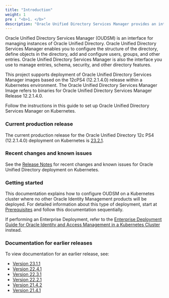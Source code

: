 ```yaml
---
title: "Introduction"
weight: 1
pre : "<b>1. </b>"
description: "Oracle Unified Directory Services Manager provides an interface for managing instances of Oracle Unified Directory"
---
```


Oracle Unified Directory Services Manager (OUDSM) is an interface for managing instances of Oracle Unified Directory. Oracle Unified Directory Services Manager enables you to configure the structure of the directory, define objects in the directory, add and configure users, groups, and other entries. Oracle Unified Directory Services Manager is also the interface you use to manage entries, schema, security, and other directory features.

This project supports deployment of Oracle Unified Directory Services Manager images based on the 12cPS4 (12.2.1.4.0) release within a Kubernetes environment. The Oracle Unified Directory Services Manager Image refers to binaries for Oracle Unified Directory Services Manager Release 12.2.1.4.0.

Follow the instructions in this guide to set up Oracle Unified Directory Services Manager on Kubernetes.

### Current production release

The current production release for the Oracle Unified Directory 12c PS4 (12.2.1.4.0) deployment on Kubernetes is [23.2.1](https://github.com/oracle/fmw-kubernetes/releases).

### Recent changes and known issues

See the [Release Notes](../release-notes) for recent changes and known issues for Oracle Unified Directory deployment on Kubernetes.

### Getting started

This documentation explains how to configure OUDSM on a Kubernetes cluster where no other Oracle Identity Management products will be deployed. For detailed information about this type of deployment, start at [Prerequisites](../prerequisites) and follow this documentation sequentially.

If performing an Enterprise Deployment, refer to the [Enterprise Deployment Guide for Oracle Identity and Access Management in a Kubernetes Cluster](https://docs.oracle.com/en/middleware/fusion-middleware/12.2.1.4/ikedg/index.html) instead.

### Documentation for earlier releases

To view documentation for an earlier release, see:

* [Version 23.1.1](https://oracle.github.io/fmw-kubernetes/23.1.1/idm-products/oudsm/)
* [Version 22.4.1](https://oracle.github.io/fmw-kubernetes/22.4.1/oudsm/)
* [Version 22.3.1](https://oracle.github.io/fmw-kubernetes/22.3.1/oudsm/)
* [Version 22.2.1](https://oracle.github.io/fmw-kubernetes/22.2.1/oudsm/)
* [Version 21.4.2](https://oracle.github.io/fmw-kubernetes/21.4.2/oudsm/)
* [Version 21.4.1](https://oracle.github.io/fmw-kubernetes/21.4.1/oudsm/)